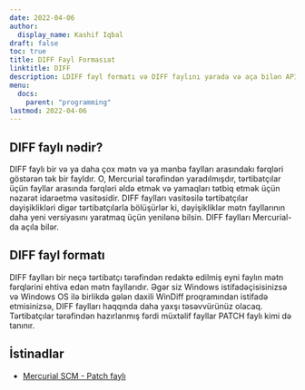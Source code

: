 ```yaml
---
date: 2022-04-06
author:
  display_name: Kashif Iqbal
draft: false
toc: true
title: DIFF Fayl Formasıat
linktitle: DIFF
description: LDIFF fayl formatı və DIFF faylını yarada və aça bilən API-lər haqqında qazanıns.
menu:
  docs:
    parent: "programming"
lastmod: 2022-04-06
---
```


## DIFF faylı nədir?

DIFF faylı bir və ya daha çox mətn və ya mənbə faylları arasındakı fərqləri göstərən tək bir fayldır. O, Mercurial tərəfindən yaradılmışdır, tərtibatçılar üçün fayllar arasında fərqləri əldə etmək və yamaqları tətbiq etmək üçün nəzarət idarəetmə vasitəsidir. DIFF faylları vasitəsilə tərtibatçılar dəyişiklikləri digər tərtibatçılarla bölüşürlər ki, dəyişikliklər mətn fayllarının daha yeni versiyasını yaratmaq üçün yenilənə bilsin. DIFF faylları Mercurial-da açıla bilər.

## DIFF fayl formatı

DIFF faylları bir neçə tərtibatçı tərəfindən redaktə edilmiş eyni faylın mətn fərqlərini ehtiva edən mətn fayllarıdır. Əgər siz Windows istifadəçisisinizsə və Windows OS ilə birlikdə gələn daxili WinDiff proqramından istifadə etmisinizsə, DIFF faylları haqqında daha yaxşı təsəvvürünüz olacaq. Tərtibatçılar tərəfindən hazırlanmış fərdi müxtəlif fayllar PATCH faylı kimi də tanınır.

## İstinadlar ##

 * [Mercurial SCM - Patch faylı](https://www.mercurial-scm.org/wiki/PatchFile)


